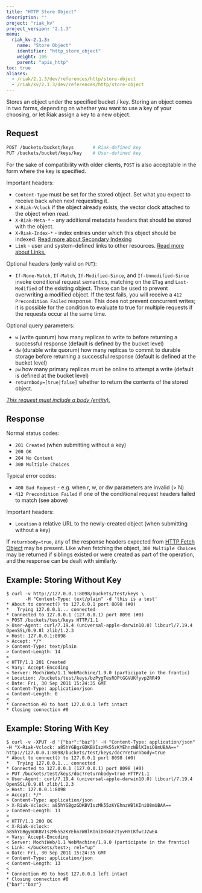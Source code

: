 ```yaml
---
title: "HTTP Store Object"
description: ""
project: "riak_kv"
project_version: "2.1.3"
menu:
  riak_kv-2.1.3:
    name: "Store Object"
    identifier: "http_store_object"
    weight: 106
    parent: "apis_http"
toc: true
aliases:
  - /riak/2.1.3/dev/references/http/store-object
  - /riak/kv/2.1.3/dev/references/http/store-object
---
```


Stores an object under the specified bucket / key. Storing an object comes in
two forms, depending on whether you want to use a key of your choosing, or let
Riak assign a key to a new object.

## Request

```bash
POST /buckets/bucket/keys       # Riak-defined key
PUT /buckets/bucket/keys/key    # User-defined key
```

For the sake of compatibility with older clients, `POST` is also acceptable in
the form where the key is specified.

Important headers:

* `Content-Type` must be set for the stored object. Set what you expect to
receive back when next requesting it.
* `X-Riak-Vclock` if the object already exists, the vector clock attached to the
object when read.
* `X-Riak-Meta-*` - any additional metadata headers that should be stored with
the object.
* `X-Riak-Index-*` - index entries under which this object should be indexed.
[Read more about Secondary Indexing](/riak/kv/2.1.3/developing/api/http/secondary-indexes)
* `Link` - user and system-defined links to other resources. [Read more about Links.](/riak/kv/2.1.3/developing/api/http/link-walking)

Optional headers (only valid on `PUT`):

* `If-None-Match`, `If-Match`, `If-Modified-Since`, and `If-Unmodified-Since`
invoke conditional request semantics, matching on the `ETag` and `Last-Modified`
of the existing object.  These can be used to prevent overwriting a modified
object.  If the test fails, you will receive a `412 Precondition Failed`
response. This does not prevent concurrent writes; it is possible for the
condition to evaluate to true for multiple requests if the requests occur at the
same time.

Optional query parameters:

* `w` (write quorum) how many replicas to write to before returning a successful
response (default is defined by the bucket level)
* `dw` (durable write quorum) how many replicas to commit to durable storage
before returning a successful response (default is defined at the bucket level)
* `pw` how many primary replicas must be online to attempt a write (default is
defined at the bucket level)
* `returnbody=[true|false]` whether to return the contents of the stored object.

*<ins>This request must include a body (entity).</ins>*

## Response

Normal status codes:

* `201 Created` (when submitting without a key)
* `200 OK`
* `204 No Content`
* `300 Multiple Choices`

Typical error codes:

* `400 Bad Request` - e.g. when r, w, or dw parameters are invalid (> N)
* `412 Precondition Failed` if one of the conditional request headers failed to
match (see above)

Important headers:

* `Location` a relative URL to the newly-created object (when submitting without
a key)

If `returnbody=true`, any of the response headers expected from [HTTP Fetch Object](/riak/kv/2.1.3/developing/api/http/fetch-object) may be present. Like when fetching the object, `300 Multiple Choices`
may be returned if siblings existed or were created as part of the operation,
and the response can be dealt with similarly.

## Example: Storing Without Key

```curl
$ curl -v http://127.0.0.1:8098/buckets/test/keys \
       -H "Content-Type: text/plain" -d 'this is a test'
* About to connect() to 127.0.0.1 port 8098 (#0)
*   Trying 127.0.0.1... connected
* Connected to 127.0.0.1 (127.0.0.1) port 8098 (#0)
> POST /buckets/test/keys HTTP/1.1
> User-Agent: curl/7.19.4 (universal-apple-darwin10.0) libcurl/7.19.4 OpenSSL/0.9.8l zlib/1.2.3
> Host: 127.0.0.1:8098
> Accept: */*
> Content-Type: text/plain
> Content-Length: 14
>
< HTTP/1.1 201 Created
< Vary: Accept-Encoding
< Server: MochiWeb/1.1 WebMachine/1.9.0 (participate in the frantic)
< Location: /buckets/test/keys/bzPygTesROPtGGVUKfyvp2RR49
< Date: Fri, 30 Sep 2011 15:24:35 GMT
< Content-Type: application/json
< Content-Length: 0
<
* Connection #0 to host 127.0.0.1 left intact
* Closing connection #0
```

## Example: Storing With Key

```curl
$ curl -v -XPUT -d '{"bar":"baz"}' -H "Content-Type: application/json" -H "X-Riak-Vclock: a85hYGBgzGDKBVIszMk55zKYEhnzWBlKIniO8mUBAA==" http://127.0.0.1:8098/buckets/test/keys/doc?returnbody=true
* About to connect() to 127.0.0.1 port 8098 (#0)
*   Trying 127.0.0.1... connected
* Connected to 127.0.0.1 (127.0.0.1) port 8098 (#0)
> PUT /buckets/test/keys/doc?returnbody=true HTTP/1.1
> User-Agent: curl/7.19.4 (universal-apple-darwin10.0) libcurl/7.19.4 OpenSSL/0.9.8l zlib/1.2.3
> Host: 127.0.0.1:8098
> Accept: */*
> Content-Type: application/json
> X-Riak-Vclock: a85hYGBgzGDKBVIszMk55zKYEhnzWBlKIniO8mUBAA==
> Content-Length: 13
>
< HTTP/1.1 200 OK
< X-Riak-Vclock: a85hYGBgymDKBVIszMk55zKYEhnzWBlKIniO8kGF2TyvHYIKfwcJZwEA
< Vary: Accept-Encoding
< Server: MochiWeb/1.1 WebMachine/1.9.0 (participate in the frantic)
< Link: </buckets/test>; rel="up"
< Date: Fri, 30 Sep 2011 15:24:35 GMT
< Content-Type: application/json
< Content-Length: 13
<
* Connection #0 to host 127.0.0.1 left intact
* Closing connection #0
{"bar":"baz"}
```
